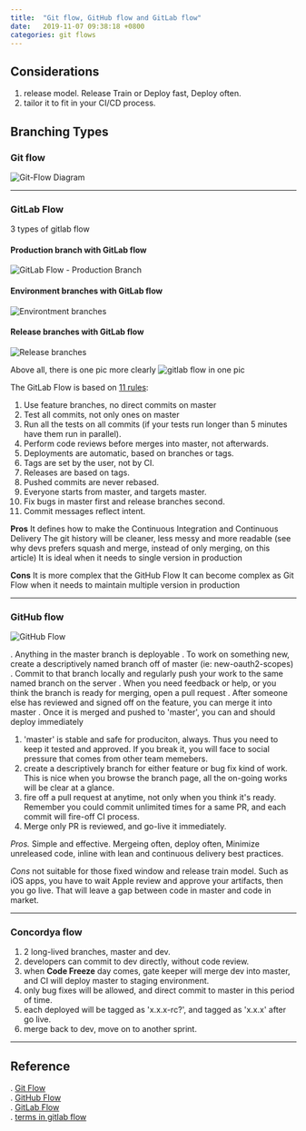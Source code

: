```yaml
---
title:  "Git flow, GitHub flow and GitLab flow"
date:   2019-11-07 09:38:18 +0800
categories: git flows
---
```


## Considerations

1. release model. Release Train or Deploy fast, Deploy often.
2. tailor it to fit in your CI/CD process.

## Branching Types

### Git flow

![Git-Flow Diagram](https://nvie.com/img/git-model@2x.png)  

---

### GitLab Flow

3 types of gitlab flow  

#### Production branch with GitLab flow

![GitLab Flow - Production Branch](https://about.gitlab.com/images/git_flow/production_branch.png)  

#### Environment branches with GitLab flow

![Environtment branches](https://about.gitlab.com/images/git_flow/environment_branches.png)

#### Release branches with GitLab flow

![Release branches](https://about.gitlab.com/images/git_flow/release_branches.png)

Above all, there is one pic more clearly
![gitlab flow in one pic](https://pic4.zhimg.com/80/v2-8c0678c68ffe9940ce81b9b6d2fdc32b_hd.jpg)

The GitLab Flow is based on [11 rules](https://about.gitlab.com/blog/2016/07/27/the-11-rules-of-gitlab-flow/):

1. Use feature branches, no direct commits on master
2. Test all commits, not only ones on master
3. Run all the tests on all commits (if your tests run longer than 5 minutes have them run in parallel).
4. Perform code reviews before merges into master, not afterwards.
5. Deployments are automatic, based on branches or tags.
6. Tags are set by the user, not by CI.
7. Releases are based on tags.
8. Pushed commits are never rebased.
9. Everyone starts from master, and targets master.
10. Fix bugs in master first and release branches second.
11. Commit messages reflect intent.

**Pros**
It defines how to make the Continuous Integration and Continuous Delivery
The git history will be cleaner, less messy and more readable (see why devs prefers squash and merge, instead of only merging, on this article)
It is ideal when it needs to single version in production

**Cons**
It is more complex that the GitHub Flow
It can become complex as Git Flow when it needs to maintain multiple version in production

---

### GitHub flow

![GitHub Flow](http://www.ruanyifeng.com/blogimg/asset/2015/bg2015122305.png)

. Anything in the master branch is deployable
. To work on something new, create a descriptively named branch off of master (ie: new-oauth2-scopes)
. Commit to that branch locally and regularly push your work to the same named branch on the server
. When you need feedback or help, or you think the branch is ready for merging, open a pull request
. After someone else has reviewed and signed off on the feature, you can merge it into master
. Once it is merged and pushed to 'master', you can and should deploy immediately

1. 'master' is stable and safe for produciton, always. Thus you need to keep it tested and approved. If you break it, you will face to social pressure that comes from other team memebers.
2. create a descriptively branch for either feature or bug fix kind of work. This is nice when you browse the branch page, all the on-going works will be clear at a glance.
3. fire off a pull request at anytime, not only when you think it's ready. Remember you could commit unlimited times for a same PR, and each commit will fire-off CI process.
4. Merge only PR is reviewed, and go-live it immediately.

*Pros.*
Simple and effective.
Mergeing often, deploy often, Minimize unreleased code, inline with lean and continuous delivery best practices.

*Cons*
not suitable for those fixed window and release train model. Such as iOS apps, you have to wait Apple review and approve your artifacts, then you go live. That will leave a gap between code in master and code in market.

---

### Concordya flow

1. 2 long-lived branches, master and dev.
2. developers can commit to dev directly, without code review.
3. when **Code Freeze** day comes, gate keeper will merge dev into master, and CI will deploy master to staging environment.
4. only bug fixes will be allowed, and direct commit to master in this period of time.
5. each deployed will be tagged as 'x.x.x-rc?', and tagged as 'x.x.x' after go live.
6. merge back to dev, move on to another sprint.

---

## Reference

. [Git Flow](https://nvie.com/posts/a-successful-git-branching-model/)  
. [GitHub Flow](https://guides.github.com/introduction/flow/)  
. [GitLab Flow](https://about.gitlab.com/blog/2014/09/29/gitlab-flow/)  
. [terms in gitlab flow](https://stackoverflow.com/questions/39917843/what-is-the-difference-between-github-flow-and-gitlab-flow/47016500#47016500)
